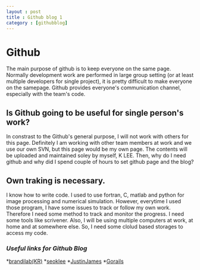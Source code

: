 ```yaml
---
layout : post
title : Github blog 1
category : [githubblog]
---
```


# Github 
The main purpose of github is to keep everyone on the same page. Normally development work are performed in large group setting (or at least multiple developers for single project), it is pretty difficult to make everyone on the samepage. Github provides everyone's communication channel, especially with the team's code. 

## Is Github going to be useful for single person's work? 
In constrast to the Github's general purpose, I will not work with others for this page. Definitely I am working with other team members at work and we use our own SVN, but this page would be my own page. The contents will be uploaded and maintained soley by myself, K LEE. Then, why do I need github and why did I spend couple of hours to set github page and the blog? 

## Own traking is necessary. 
I know how to write code. I used to use fortran, C, matlab and python for image processing and numerical simulation. However, everytime I used those program, I have some issues to track or follow my own work. Therefore I need some method to track and monitor the progress. I need some tools like scrivener. Also, I will be using multiple computers at work, at home and at somewhere else. So, I need some clolud based storages to access my code. 

### _Useful links for Github Blog_

*[brandilab(KR)](http://labs.brandi.co.kr/2018/05/14/chunbs.html) 
*[seoklee](https://github.com/SeokLeeUS/seokleeus.github.io) 
*[JustinJames](https://digitaldrummerj.me/blogging-on-github-part-5-adding-a-category-page/) 
*[Gorails](https://gorails.com/setup/osx/10.12-sierra)

